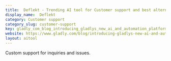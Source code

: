 ```yaml
---
title:  Deflekt - Trending AI tool for Customer support and best alternatives
display_name:  Deflekt
category: Customer support
category_slug: customer-support
key: gladly_com_blog_introducing_gladlys_new_ai_and_automation_platform
website: https://www.gladly.com/blog/introducing-gladlys-new-ai-and-automation-platform/
layout: aitool
---
```


Custom support for inquiries and issues.
